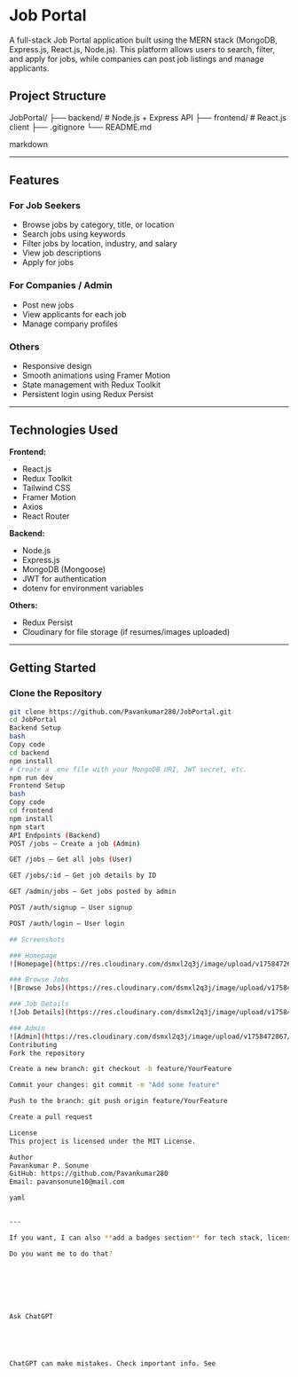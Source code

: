 # Job Portal

A full-stack Job Portal application built using the MERN stack (MongoDB, Express.js, React.js, Node.js). This platform allows users to search, filter, and apply for jobs, while companies can post job listings and manage applicants.

## Project Structure

JobPortal/
├── backend/ # Node.js + Express API
├── frontend/ # React.js client
├── .gitignore
└── README.md

markdown

---

## Features

### For Job Seekers
- Browse jobs by category, title, or location
- Search jobs using keywords
- Filter jobs by location, industry, and salary
- View job descriptions
- Apply for jobs

### For Companies / Admin
- Post new jobs
- View applicants for each job
- Manage company profiles

### Others
- Responsive design
- Smooth animations using Framer Motion
- State management with Redux Toolkit
- Persistent login using Redux Persist

---

## Technologies Used

**Frontend:**
- React.js
- Redux Toolkit
- Tailwind CSS
- Framer Motion
- Axios
- React Router

**Backend:**
- Node.js
- Express.js
- MongoDB (Mongoose)
- JWT for authentication
- dotenv for environment variables

**Others:**
- Redux Persist
- Cloudinary for file storage (if resumes/images uploaded)

---

## Getting Started

### Clone the Repository
```bash
git clone https://github.com/Pavankumar280/JobPortal.git
cd JobPortal
Backend Setup
bash
Copy code
cd backend
npm install
# Create a .env file with your MongoDB URI, JWT secret, etc.
npm run dev
Frontend Setup
bash
Copy code
cd frontend
npm install
npm start
API Endpoints (Backend)
POST /jobs – Create a job (Admin)

GET /jobs – Get all jobs (User)

GET /jobs/:id – Get job details by ID

GET /admin/jobs – Get jobs posted by admin

POST /auth/signup – User signup

POST /auth/login – User login

## Screenshots

### Homepage
![Homepage](https://res.cloudinary.com/dsmxl2q3j/image/upload/v1758472668/Screenshot_2025-09-21_220213_meyksv.png)

### Browse Jobs
![Browse Jobs](https://res.cloudinary.com/dsmxl2q3j/image/upload/v1758472668/Screenshot_2025-09-21_220245_cfxkxk.png)

### Job Details
![Job Details](https://res.cloudinary.com/dsmxl2q3j/image/upload/v1758472669/Screenshot_2025-09-21_220232_xzkqd3.png)

### Admin 
![Admin](https://res.cloudinary.com/dsmxl2q3j/image/upload/v1758472867/Screenshot_2025-09-21_221041_nlmstx.png)
Contributing
Fork the repository

Create a new branch: git checkout -b feature/YourFeature

Commit your changes: git commit -m "Add some feature"

Push to the branch: git push origin feature/YourFeature

Create a pull request

License
This project is licensed under the MIT License.

Author
Pavankumar P. Sonune
GitHub: https://github.com/Pavankumar280
Email: pavansonune10@mail.com

yaml


---

If you want, I can also **add a badges section** for tech stack, license, and version, to make it look more professional for GitHub.  

Do you want me to do that?







Ask ChatGPT





ChatGPT can make mistakes. Check important info. See 